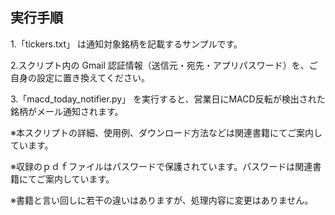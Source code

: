## 実行手順

1.「tickers.txt」 は通知対象銘柄を記載するサンプルです。

2.スクリプト内の Gmail 認証情報（送信元・宛先・アプリパスワード）を、ご自身の設定に置き換えてください。
 
3.「macd_today_notifier.py」 を実行すると、営業日にMACD反転が検出された銘柄がメール通知されます。

※本スクリプトの詳細、使用例、ダウンロード方法などは関連書籍にてご案内しています。

※収録のｐｄｆファイルはパスワードで保護されています。パスワードは関連書籍にてご案内しています。

※書籍と言い回しに若干の違いはありますが、処理内容に変更はありません。



